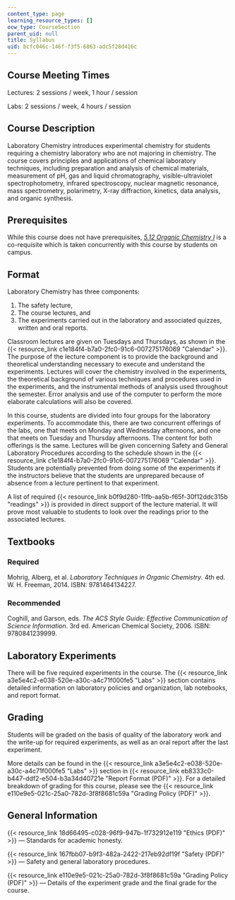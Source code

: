 ```yaml
---
content_type: page
learning_resource_types: []
ocw_type: CourseSection
parent_uid: null
title: Syllabus
uid: bcfc046c-146f-f3f5-6863-adc5f28d416c
---
```


Course Meeting Times
--------------------

Lectures: 2 sessions / week, 1 hour / session

Labs: 2 sessions / week, 4 hours / session

Course Description
------------------

Laboratory Chemistry introduces experimental chemistry for students requiring a chemistry laboratory who are not majoring in chemistry. The course covers principles and applications of chemical laboratory techniques, including preparation and analysis of chemical materials, measurement of pH, gas and liquid chromatography, visible-ultraviolet spectrophotometry, infrared spectroscopy, nuclear magnetic resonance, mass spectrometry, polarimetry, X-ray diffraction, kinetics, data analysis, and organic synthesis.

Prerequisites
-------------

While this course does not have prerequisites, [_5.12 Organic Chemistry I_](/courses/5-12-organic-chemistry-i-spring-2005) is a co-requisite which is taken concurrently with this course by students on campus.

Format
------

Laboratory Chemistry has three components:

1.  The safety lecture,
2.  The course lectures, and
3.  The experiments carried out in the laboratory and associated quizzes, written and oral reports.

Classroom lectures are given on Tuesdays and Thursdays, as shown in the {{< resource_link c1e184f4-b7a0-2fc0-91c6-007275176069 "Calendar" >}}. The purpose of the lecture component is to provide the background and theoretical understanding necessary to execute and understand the experiments. Lectures will cover the chemistry involved in the experiments, the theoretical background of various techniques and procedures used in the experiments, and the instrumental methods of analysis used throughout the semester. Error analysis and use of the computer to perform the more elaborate calculations will also be covered.

In this course, students are divided into four groups for the laboratory experiments. To accommodate this, there are two concurrent offerings of the labs, one that meets on Monday and Wednesday afternoons, and one that meets on Tuesday and Thursday afternoons. The content for both offerings is the same. Lectures will be given concerning Safety and General Laboratory Procedures according to the schedule shown in the {{< resource_link c1e184f4-b7a0-2fc0-91c6-007275176069 "Calendar" >}}. Students are potentially prevented from doing some of the experiments if the instructors believe that the students are unprepared because of absence from a lecture pertinent to that experiment.

A list of required {{< resource_link b0f9d280-11fb-aa5b-f65f-30f12ddc315b "readings" >}} is provided in direct support of the lecture material. It will prove most valuable to students to look over the readings prior to the associated lectures.

Textbooks
---------

### Required

Mohrig, Alberg, et al. _Laboratory Techniques in Organic Chemistry_. 4th ed. W. H. Freeman, 2014. ISBN: 9781464134227.

### Recommended

Coghill, and Garson, eds. _The ACS Style Guide: Effective Communication of Science Information_. 3rd ed. American Chemical Society, 2006. ISBN: 9780841239999.

Laboratory Experiments
----------------------

There will be five required experiments in the course. The {{< resource_link a3e5e4c2-e038-520e-a30c-a4c71f000fe5 "Labs" >}} section contains detailed information on laboratory policies and organization, lab notebooks, and report format.

Grading
-------

Students will be graded on the basis of quality of the laboratory work and the write-up for required experiments, as well as an oral report after the last experiment.

More details can be found in the {{< resource_link a3e5e4c2-e038-520e-a30c-a4c71f000fe5 "Labs" >}} section in {{< resource_link eb8333c0-b447-ddf2-e504-b3a34d40721e "Report Format (PDF)" >}}. For a detailed breakdown of grading for this course, please see the {{< resource_link e110e9e5-021c-25a0-782d-3f8f8681c59a "Grading Policy (PDF)" >}}.

General Information
-------------------

{{< resource_link 18d66495-c028-96f9-947b-1f732912e119 "Ethics (PDF)" >}} — Standards for academic honesty.

{{< resource_link 167fbb07-b9f3-482a-2422-217eb92df19f "Safety (PDF)" >}} — Safety and general laboratory procedures.

{{< resource_link e110e9e5-021c-25a0-782d-3f8f8681c59a "Grading Policy (PDF)" >}} — Details of the experiment grade and the final grade for the course.